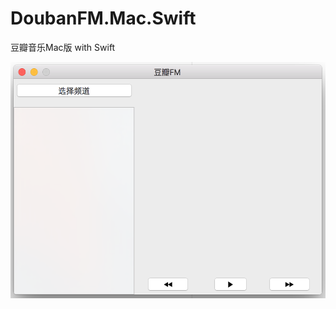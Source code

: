 # DoubanFM.Mac.Swift
豆瓣音乐Mac版 with Swift


 <img src="douban_fm.png" width = "521" height = "378" align=center />

